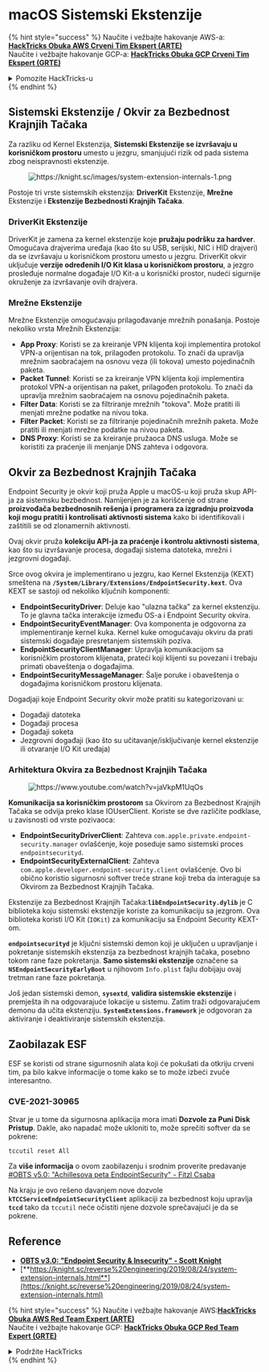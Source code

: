 # macOS Sistemski Ekstenzije

{% hint style="success" %}
Naučite i vežbajte hakovanje AWS-a:<img src="/.gitbook/assets/arte.png" alt="" data-size="line">[**HackTricks Obuka AWS Crveni Tim Ekspert (ARTE)**](https://training.hacktricks.xyz/courses/arte)<img src="/.gitbook/assets/arte.png" alt="" data-size="line">\
Naučite i vežbajte hakovanje GCP-a: <img src="/.gitbook/assets/grte.png" alt="" data-size="line">[**HackTricks Obuka GCP Crveni Tim Ekspert (GRTE)**<img src="/.gitbook/assets/grte.png" alt="" data-size="line">](https://training.hacktricks.xyz/courses/grte)

<details>

<summary>Pomozite HackTricks-u</summary>

* Proverite [**planove pretplate**](https://github.com/sponsors/carlospolop)!
* **Pridružite se** 💬 [**Discord grupi**](https://discord.gg/hRep4RUj7f) ili [**telegram grupi**](https://t.me/peass) ili nas **pratite** na **Twitteru** 🐦 [**@hacktricks\_live**](https://twitter.com/hacktricks\_live)**.**
* **Podelite hakovanje trikova slanjem PR-ova na** [**HackTricks**](https://github.com/carlospolop/hacktricks) i [**HackTricks Cloud**](https://github.com/carlospolop/hacktricks-cloud) github repozitorijume.

</details>
{% endhint %}

## Sistemski Ekstenzije / Okvir za Bezbednost Krajnjih Tačaka

Za razliku od Kernel Ekstenzija, **Sistemski Ekstenzije se izvršavaju u korisničkom prostoru** umesto u jezgru, smanjujući rizik od pada sistema zbog neispravnosti ekstenzije.

<figure><img src="../../../.gitbook/assets/image (606).png" alt="https://knight.sc/images/system-extension-internals-1.png"><figcaption></figcaption></figure>

Postoje tri vrste sistemskih ekstenzija: **DriverKit** Ekstenzije, **Mrežne** Ekstenzije i **Ekstenzije Bezbednosti Krajnjih Tačaka**.

### **DriverKit Ekstenzije**

DriverKit je zamena za kernel ekstenzije koje **pružaju podršku za hardver**. Omogućava drajverima uređaja (kao što su USB, serijski, NIC i HID drajveri) da se izvršavaju u korisničkom prostoru umesto u jezgru. DriverKit okvir uključuje **verzije određenih I/O Kit klasa u korisničkom prostoru**, a jezgro prosleđuje normalne događaje I/O Kit-a u korisnički prostor, nudeći sigurnije okruženje za izvršavanje ovih drajvera.

### **Mrežne Ekstenzije**

Mrežne Ekstenzije omogućavaju prilagođavanje mrežnih ponašanja. Postoje nekoliko vrsta Mrežnih Ekstenzija:

* **App Proxy**: Koristi se za kreiranje VPN klijenta koji implementira protokol VPN-a orijentisan na tok, prilagođen protokolu. To znači da upravlja mrežnim saobraćajem na osnovu veza (ili tokova) umesto pojedinačnih paketa.
* **Packet Tunnel**: Koristi se za kreiranje VPN klijenta koji implementira protokol VPN-a orijentisan na paket, prilagođen protokolu. To znači da upravlja mrežnim saobraćajem na osnovu pojedinačnih paketa.
* **Filter Data**: Koristi se za filtriranje mrežnih "tokova". Može pratiti ili menjati mrežne podatke na nivou toka.
* **Filter Packet**: Koristi se za filtriranje pojedinačnih mrežnih paketa. Može pratiti ili menjati mrežne podatke na nivou paketa.
* **DNS Proxy**: Koristi se za kreiranje pružaoca DNS usluga. Može se koristiti za praćenje ili menjanje DNS zahteva i odgovora.

## Okvir za Bezbednost Krajnjih Tačaka

Endpoint Security je okvir koji pruža Apple u macOS-u koji pruža skup API-ja za sistemsku bezbednost. Namijenjen je za korišćenje od strane **proizvođača bezbednosnih rešenja i programera za izgradnju proizvoda koji mogu pratiti i kontrolisati aktivnosti sistema** kako bi identifikovali i zaštitili se od zlonamernih aktivnosti.

Ovaj okvir pruža **kolekciju API-ja za praćenje i kontrolu aktivnosti sistema**, kao što su izvršavanje procesa, događaji sistema datoteka, mrežni i jezgrovni događaji.

Srce ovog okvira je implementirano u jezgru, kao Kernel Ekstenzija (KEXT) smeštena na **`/System/Library/Extensions/EndpointSecurity.kext`**. Ova KEXT se sastoji od nekoliko ključnih komponenti:

* **EndpointSecurityDriver**: Deluje kao "ulazna tačka" za kernel ekstenziju. To je glavna tačka interakcije između OS-a i Endpoint Security okvira.
* **EndpointSecurityEventManager**: Ova komponenta je odgovorna za implementiranje kernel kuka. Kernel kuke omogućavaju okviru da prati sistemski događaje presretanjem sistemskih poziva.
* **EndpointSecurityClientManager**: Upravlja komunikacijom sa korisničkim prostorom klijenata, prateći koji klijenti su povezani i trebaju primati obaveštenja o događajima.
* **EndpointSecurityMessageManager**: Šalje poruke i obaveštenja o događajima korisničkom prostoru klijenata.

Dogadjaji koje Endpoint Security okvir može pratiti su kategorizovani u:

* Događaji datoteka
* Događaji procesa
* Događaji soketa
* Jezgrovni događaji (kao što su učitavanje/isključivanje kernel ekstenzije ili otvaranje I/O Kit uređaja)

### Arhitektura Okvira za Bezbednost Krajnjih Tačaka

<figure><img src="../../../.gitbook/assets/image (1068).png" alt="https://www.youtube.com/watch?v=jaVkpM1UqOs"><figcaption></figcaption></figure>

**Komunikacija sa korisničkim prostorom** sa Okvirom za Bezbednost Krajnjih Tačaka se odvija preko klase IOUserClient. Koriste se dve različite podklase, u zavisnosti od vrste pozivaoca:

* **EndpointSecurityDriverClient**: Zahteva `com.apple.private.endpoint-security.manager` ovlašćenje, koje poseduje samo sistemski proces `endpointsecurityd`.
* **EndpointSecurityExternalClient**: Zahteva `com.apple.developer.endpoint-security.client` ovlašćenje. Ovo bi obično koristio sigurnosni softver treće strane koji treba da interaguje sa Okvirom za Bezbednost Krajnjih Tačaka.

Ekstenzije za Bezbednost Krajnjih Tačaka:**`libEndpointSecurity.dylib`** je C biblioteka koju sistemski ekstenzije koriste za komunikaciju sa jezgrom. Ova biblioteka koristi I/O Kit (`IOKit`) za komunikaciju sa Endpoint Security KEXT-om.

**`endpointsecurityd`** je ključni sistemski demon koji je uključen u upravljanje i pokretanje sistemskih ekstenzija za bezbednost krajnjih tačaka, posebno tokom rane faze pokretanja. **Samo sistemski ekstenzije** označene sa **`NSEndpointSecurityEarlyBoot`** u njihovom `Info.plist` fajlu dobijaju ovaj tretman rane faze pokretanja.

Još jedan sistemski demon, **`sysextd`**, **validira sistemskie ekstenzije** i premješta ih na odgovarajuće lokacije u sistemu. Zatim traži odgovarajućem demonu da učita ekstenziju. **`SystemExtensions.framework`** je odgovoran za aktiviranje i deaktiviranje sistemskih ekstenzija.

## Zaobilazak ESF

ESF se koristi od strane sigurnosnih alata koji će pokušati da otkriju crveni tim, pa bilo kakve informacije o tome kako se to može izbeći zvuče interesantno.

### CVE-2021-30965

Stvar je u tome da sigurnosna aplikacija mora imati **Dozvole za Puni Disk Pristup**. Dakle, ako napadač može ukloniti to, može sprečiti softver da se pokrene:
```bash
tccutil reset All
```
Za **više informacija** o ovom zaobilazenju i srodnim proverite predavanje [#OBTS v5.0: "Achillesova peta EndpointSecurity" - Fitzl Csaba](https://www.youtube.com/watch?v=lQO7tvNCoTI)

Na kraju je ovo rešeno davanjem nove dozvole **`kTCCServiceEndpointSecurityClient`** aplikaciji za bezbednost koju upravlja **`tccd`** tako da `tccutil` neće očistiti njene dozvole sprečavajući je da se pokrene.

## Reference

* [**OBTS v3.0: "Endpoint Security & Insecurity" - Scott Knight**](https://www.youtube.com/watch?v=jaVkpM1UqOs)
* [**https://knight.sc/reverse%20engineering/2019/08/24/system-extension-internals.html**](https://knight.sc/reverse%20engineering/2019/08/24/system-extension-internals.html)

{% hint style="success" %}
Naučite i vežbajte hakovanje AWS:<img src="/.gitbook/assets/arte.png" alt="" data-size="line">[**HackTricks Obuka AWS Red Team Expert (ARTE)**](https://training.hacktricks.xyz/courses/arte)<img src="/.gitbook/assets/arte.png" alt="" data-size="line">\
Naučite i vežbajte hakovanje GCP: <img src="/.gitbook/assets/grte.png" alt="" data-size="line">[**HackTricks Obuka GCP Red Team Expert (GRTE)**<img src="/.gitbook/assets/grte.png" alt="" data-size="line">](https://training.hacktricks.xyz/courses/grte)

<details>

<summary>Podržite HackTricks</summary>

* Proverite [**planove pretplate**](https://github.com/sponsors/carlospolop)!
* **Pridružite se** 💬 [**Discord grupi**](https://discord.gg/hRep4RUj7f) ili [**telegram grupi**](https://t.me/peass) ili **pratite** nas na **Twitteru** 🐦 [**@hacktricks\_live**](https://twitter.com/hacktricks\_live)**.**
* **Podelite hakovanje trikove slanjem PR-ova na** [**HackTricks**](https://github.com/carlospolop/hacktricks) i [**HackTricks Cloud**](https://github.com/carlospolop/hacktricks-cloud) github repozitorijume.

</details>
{% endhint %}
